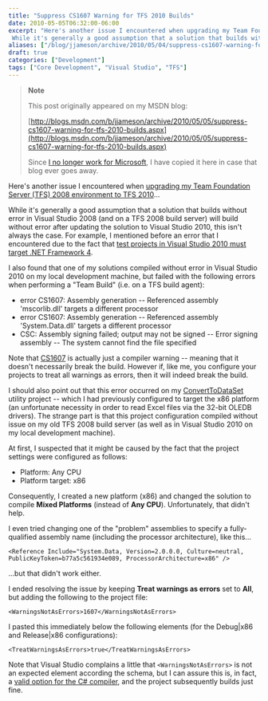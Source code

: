 ```yaml
---
title: "Suppress CS1607 Warning for TFS 2010 Builds"
date: 2010-05-05T06:32:00-06:00
excerpt: "Here's another issue I encountered when upgrading my Team Foundation Server (TFS) 2008 environment to TFS 2010 ... 
 While it's generally a good assumption that a solution that builds without error in Visual Studio 2008 (and on a TFS 2008 build server..."
aliases: ["/blog/jjameson/archive/2010/05/04/suppress-cs1607-warning-for-tfs-2010-builds.aspx", "/blog/jjameson/archive/2010/05/05/suppress-cs1607-warning-for-tfs-2010-builds.aspx"]
draft: true
categories: ["Development"]
tags: ["Core Development", "Visual Studio", "TFS"]
---
```


> **Note**
>
> This post originally appeared on my MSDN blog:
>
> [http://blogs.msdn.com/b/jjameson/archive/2010/05/05/suppress-cs1607-warning-for-tfs-2010-builds.aspx](http://blogs.msdn.com/b/jjameson/archive/2010/05/05/suppress-cs1607-warning-for-tfs-2010-builds.aspx)
>
> Since [I no longer work for Microsoft](/blog/jjameson/2011/09/02/last-day-with-microsoft), I have copied it here in case that blog ever goes away.

Here's another issue I encountered when [upgrading my Team Foundation Server (TFS) 2008 environment to TFS 2010](/blog/jjameson/2010/05/04/upgrade-team-foundation-server-2008-to-tfs-2010-and-sharepoint-server-2010-overview)...

While it's generally a good assumption that a solution that builds without error in Visual Studio 2008 (and on a TFS 2008 build server) will build without error after updating the solution to Visual Studio 2010, this isn't always the case. For example, I mentioned before an error that I encountered due to the fact that [test projects in Visual Studio 2010 must target .NET Framework 4](/blog/jjameson/2010/04/28/test-projects-in-visual-studio-2010-must-target-net-framework-4).

I also found that one of my solutions compiled without error in Visual Studio 2010 on my local development machine, but failed with the following errors when performing a "Team Build" (i.e. on a TFS build agent):

- error CS1607: Assembly generation -- Referenced assembly 'mscorlib.dll' targets a different processor
- error CS1607: Assembly generation -- Referenced assembly 'System.Data.dll' targets a different processor
- CSC: Assembly signing failed; output may not be signed -- Error signing assembly -- The system cannot find the file specified

Note that [CS1607](http://msdn.microsoft.com/en-us/library/4a0640cd.aspx) is actually just a compiler warning -- meaning that it doesn't necessarily break the build. However if, like me, you configure your projects to treat all warnings as errors, then it will indeed break the build.

I should also point out that this error occurred on my [ConvertToDataSet](/blog/jjameson/2009/10/08/importing-pages-into-moss-2007-from-an-excel-file) utility project -- which I had previously configured to target the x86 platform (an unfortunate necessity in order to read Excel files via the 32-bit OLEDB drivers). The strange part is that this project configuration compiled without issue on my old TFS 2008 build server (as well as in Visual Studio 2010 on my local development machine).

At first, I suspected that it might be caused by the fact that the project settings were configured as follows:

- Platform: Any CPU
- Platform target: x86

Consequently, I created a new platform (x86) and changed the solution to compile **Mixed Platforms** (instead of **Any CPU**). Unfortunately, that didn't help.

I even tried changing one of the "problem" assemblies to specify a fully-qualified assembly name (including the processor architecture), like this...

```
<Reference Include="System.Data, Version=2.0.0.0, Culture=neutral, PublicKeyToken=b77a5c561934e089, ProcessorArchitecture=x86" />
```

...but that didn't work either.

I ended resolving the issue by keeping **Treat warnings as errors** set to **All**, but adding the following to the project file:

```
<WarningsNotAsErrors>1607</WarningsNotAsErrors>
```

I pasted this immediately below the following elements (for the Debug|x86 and Release|x86 configurations):

```
<TreatWarningsAsErrors>true</TreatWarningsAsErrors>
```

Note that Visual Studio complains a little that `<WarningsNotAsErrors>` is not an expected element according the schema, but I can assure this is, in fact, a [valid option for the C# compiler](http://msdn.microsoft.com/en-us/library/microsoft.build.tasks.csc.warningsnotaserrors.aspx), and the project subsequently builds just fine.

